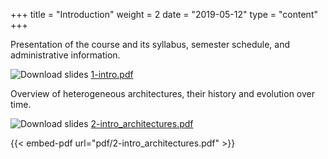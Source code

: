 +++
title = "Introduction"
weight = 2
date = "2019-05-12"
type = "content"
+++

Presentation of the course and its syllabus, semester
schedule, and administrative information.

![Download slides](../../images/pdf_web.png) [1-intro.pdf](../../pdf/1-intro.pdf)

Overview of heterogeneous architectures, their history and evolution over time.

![Download slides](../../images/pdf_web.png) [2-intro_architectures.pdf](../../pdf/2-intro_architectures.pdf)

{{< embed-pdf url="pdf/2-intro_architectures.pdf" >}}
